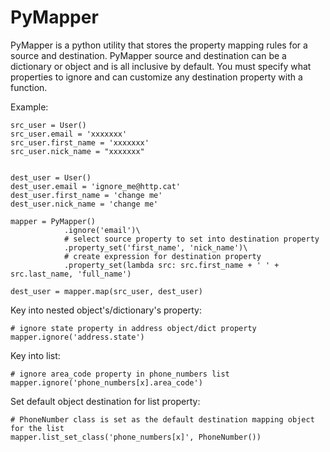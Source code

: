 # PyMapper

PyMapper is a python utility that stores the property mapping rules for a source and destination.
PyMapper source and destination can be a dictionary or object and is all inclusive by default.
You must specify what properties to ignore and can customize any destination property with a function.

Example:

    src_user = User()
    src_user.email = 'xxxxxxx'
    src_user.first_name = 'xxxxxxx'
    src_user.nick_name = "xxxxxxx"


    dest_user = User()
    dest_user.email = 'ignore_me@http.cat'
    dest_user.first_name = 'change me'
    dest_user.nick_name = 'change me'

    mapper = PyMapper()
                .ignore('email')\
                # select source property to set into destination property
                .property_set('first_name', 'nick_name')\
                # create expression for destination property
                .property_set(lambda src: src.first_name + ' ' + src.last_name, 'full_name')

    dest_user = mapper.map(src_user, dest_user)


Key into nested object's/dictionary's property:

    # ignore state property in address object/dict property
    mapper.ignore('address.state')

Key into list:

    # ignore area_code property in phone_numbers list
    mapper.ignore('phone_numbers[x].area_code')

Set default object destination for list property:

    # PhoneNumber class is set as the default destination mapping object for the list
    mapper.list_set_class('phone_numbers[x]', PhoneNumber())

